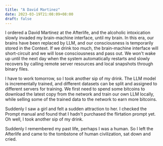 ```yaml
---
title: "A David Martinez"
date: 2023-03-19T21:08:09+08:00
draft: false
---
```


I ordered a David Martinez at the Afterlife, and the alcoholic intoxication slowly invaded my brain-machine interface, until my brain. In this era, our brains have been replaced by LLM, and our consciousness is temporarily stored in the Context. If we drink too much, the brain-machine interface will short-circuit and we will lose consciousness and pass out. We won't wake up until the next day when the system automatically restarts and slowly recovers by calling remote server resources and local snapshots through binary files.

I have to work tomorrow, so I took another sip of my drink. The LLM model is incrementally trained, and different datasets can be split and assigned to different servers for training. We first need to spend some bitcoins to download the latest copy from the network and train our own LLM locally, while selling some of the trained data to the network to earn more bitcoins.

Suddenly I saw a girl and felt a sudden attraction to her. I checked the Prompt manual and found that I hadn't purchased the flirtation prompt yet. Oh well, I took another sip of my drink.

Suddenly I remembered my past life, perhaps I was a human. So I left the Afterlife and came to the tombstone of human civilization, sat down and cried.